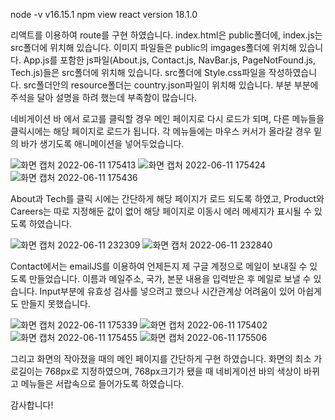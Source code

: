 node -v
v16.15.1
npm view react version
18.1.0

리액트를 이용하여 route를 구현 하였습니다.
index.html은 public폴더에, index.js는 src폴더에 위치해 있습니다.
이미지 파일들은 public의 imgages폴더에 위치해 있습니다.
App.js를 포함한 js파일(About.js, Contact.js, NavBar.js, PageNotFound.js, Tech.js)들은 src폴더에 위치해 있습니다.
src폴더에 Style.css파일을 작성하였습니다.
src폴더안의 resource폴더는 country.json파일이 위치해 있습니다.
부분 부분에 주석을 달아 설명을 하려 했는데 부족함이 많습니다.

네비게이션 바 에서 로고를 클릭할 경우 메인 페이지로 다시 로드가 되며, 다른 메뉴들을 클릭시에는 해당 페이지로 로드가 됩니다.
각 메뉴들에는 마우스 커서가 올라갈 경우 밑의 바가 생기도록 애니메이션을 넣어두었습니다.

![화면 캡처 2022-06-11 175413](https://user-images.githubusercontent.com/69069300/173181069-e894a6ce-f438-40fc-ac8a-300f4145ca1d.png)
![화면 캡처 2022-06-11 175424](https://user-images.githubusercontent.com/69069300/173181071-11479733-abc5-4f10-a854-765db6db520f.png)
![화면 캡처 2022-06-11 175436](https://user-images.githubusercontent.com/69069300/173181073-28664204-3482-4b62-b1dd-7193219d1b29.png)

About과 Tech를 클릭 시에는 간단하게 해당 페이지가 로드 되도록 하였고, Product와 Careers는 따로 지정해둔 값이 없어 해당 페이지로 이동시 에러 메세지가 표시될 수 있도록 하였습니다.

![화면 캡처 2022-06-11 232309](https://user-images.githubusercontent.com/69069300/173191865-1d8c0349-c8b6-4885-85e5-bcc42bd47f4f.png)
![화면 캡처 2022-06-11 232840](https://user-images.githubusercontent.com/69069300/173192049-4b3a6701-9485-4c6a-90c8-18ed663d3096.png)

Contact에서는 emailJS를 이용하여 언제든지 제 구글 계정으로 메일이 보내질 수 있도록 만들었습니다.
이름과 메일주소, 국가, 본문 내용을 입력받은 후 메일로 보낼 수 있습니다.
Input부분에 유효성 검사를 넣으려고 했으나 시간관계상 어려움이 있어 아쉽게도 만들지 못했습니다.

![화면 캡처 2022-06-11 175339](https://user-images.githubusercontent.com/69069300/173181117-cb7dea23-591b-4e01-b0c6-5338e4d58057.png)
![화면 캡처 2022-06-11 175402](https://user-images.githubusercontent.com/69069300/173181112-58a633ed-3cf8-4173-9fac-4796bea5fe73.png)
![화면 캡처 2022-06-11 175455](https://user-images.githubusercontent.com/69069300/173181115-93c8c07d-d5db-42f5-99e0-d195b9cc4214.png)
![화면 캡처 2022-06-11 175506](https://user-images.githubusercontent.com/69069300/173181116-1b42ffaa-c5cd-4a90-982d-f0b19ff2b4f6.png)

그리고 화면의 작아졌을 때의 메인 페이지를 간단하게 구현 하였습니다.
화면의 최소 가로길이는 768px로 지정하였으며, 768px크기가 됐을 때 네비게이션 바의 색상이 바뀌고 메뉴들은 서랍속으로 들어가도록 하였습니다.

감사합니다!
